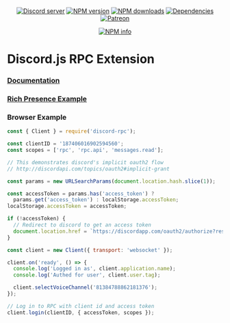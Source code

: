 <div align="center">
  <br />
  <p>
    <a href="https://discord.gg/bRCvFy9"><img src="https://discordapp.com/api/guilds/222078108977594368/embed.png" alt="Discord server" /></a>
    <a href="https://www.npmjs.com/package/discord-rpc"><img src="https://img.shields.io/npm/v/discord-rpc.svg?maxAge=3600" alt="NPM version" /></a>
    <a href="https://www.npmjs.com/package/discord-rpc"><img src="https://img.shields.io/npm/dt/discord-rpc.svg?maxAge=3600" alt="NPM downloads" /></a>
    <a href="https://david-dm.org/devsnek/discord-rpc"><img src="https://img.shields.io/david/devsnek/discord-rpc.svg?maxAge=3600" alt="Dependencies" /></a>
    <a href="https://www.patreon.com/devsnek"><img src="https://img.shields.io/badge/donate-patreon-F96854.svg" alt="Patreon" /></a>
  </p>
  <p>
    <a href="https://nodei.co/npm/discord-rpc/"><img src="https://nodei.co/npm/discord-rpc.png?downloads=true&stars=true" alt="NPM info" /></a>
  </p>
</div>

# Discord.js RPC Extension

### [Documentation](https://discord.js.org/#/docs/rpc/)

### [Rich Presence Example](https://github.com/devsnek/discord-rpc/blob/master/example)

### Browser Example
```javascript
const { Client } = require('discord-rpc');

const clientID = '187406016902594560';
const scopes = ['rpc', 'rpc.api', 'messages.read'];

// This demonstrates discord's implicit oauth2 flow
// http://discordapi.com/topics/oauth2#implicit-grant

const params = new URLSearchParams(document.location.hash.slice(1));

const accessToken = params.has('access_token') ?
  params.get('access_token') : localStorage.accessToken;
localStorage.accessToken = accessToken;

if (!accessToken) {
  // Redirect to discord to get an access token
  document.location.href = `https://discordapp.com/oauth2/authorize?response_type=token&client_id=${clientID}&scope=${scopes.join(' ')}`;
}

const client = new Client({ transport: 'websocket' });

client.on('ready', () => {
  console.log('Logged in as', client.application.name);
  console.log('Authed for user', client.user.tag);

  client.selectVoiceChannel('81384788862181376');
});

// Log in to RPC with client id and access token
client.login(clientID, { accessToken, scopes });
```
